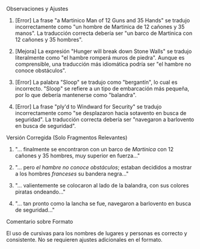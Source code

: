 Observaciones y Ajustes

1. [Error] La frase "a Martinico Man of 12 Guns and 35 Hands" se tradujo incorrectamente como "un hombre de Martinica de 12 cañones y 35 manos". La traducción correcta debería ser "un barco de Martinica con 12 cañones y 35 hombres".
   
2. [Mejora] La expresión "Hunger will break down Stone Walls" se tradujo literalmente como "el hambre romperá muros de piedra". Aunque es comprensible, una traducción más idiomática podría ser "el hambre no conoce obstáculos".

3. [Error] La palabra "Sloop" se tradujo como "bergantín", lo cual es incorrecto. "Sloop" se refiere a un tipo de embarcación más pequeña, por lo que debería mantenerse como "balandra".

4. [Error] La frase "ply'd to Windward for Security" se tradujo incorrectamente como "se desplazaron hacia sotavento en busca de seguridad". La traducción correcta debería ser "navegaron a barlovento en busca de seguridad".

Versión Corregida (Solo Fragmentos Relevantes)

1. "... finalmente se encontraron con un barco de *Martinica* con 12 cañones y 35 hombres, muy superior en fuerza..."

2. "... pero *el hambre no conoce obstáculos*; estaban decididos a mostrar a los hombres *franceses* su bandera negra..."

3. "... valientemente se colocaron al lado de la balandra, con sus colores piratas ondeando..."

4. "... tan pronto como la lancha se fue, navegaron a barlovento en busca de seguridad..."

Comentario sobre Formato

El uso de cursivas para los nombres de lugares y personas es correcto y consistente. No se requieren ajustes adicionales en el formato.